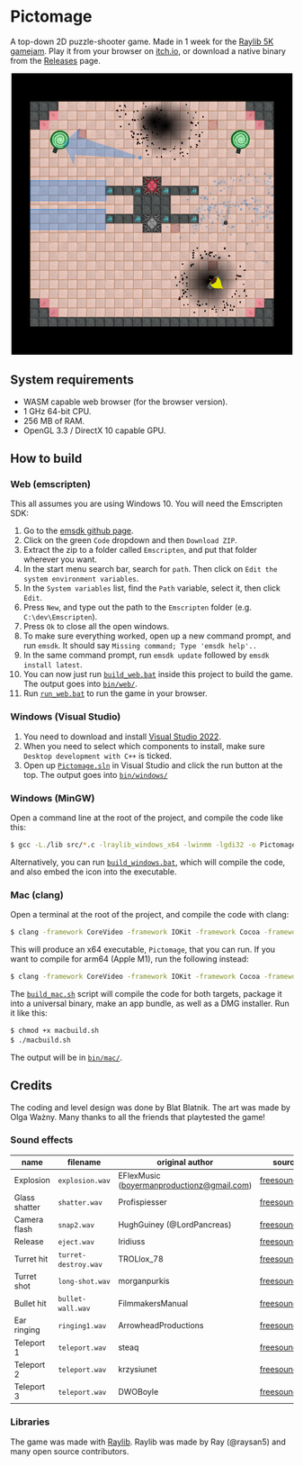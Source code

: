 # Pictomage

A top-down 2D puzzle-shooter game. Made in 1 week for the [Raylib 5K gamejam](https://itch.io/jam/raylib-5k-gamejam). Play it from your browser on [itch.io](https://blatnik.itch.io/pictomage), or download a native binary from the [Releases](https://github.com/blat-blatnik/Pictomage/releases) page.

<p align="center">
  <img src="./screenshots/5.png" alt="Screenshot" width="500"/>
</p>

## System requirements

- WASM capable web browser (for the browser version).
- 1 GHz 64-bit CPU.
- 256 MB of RAM.
- OpenGL 3.3 / DirectX 10 capable GPU.

## How to build

### Web (emscripten)

This all assumes you are using Windows 10. You will need the Emscripten SDK:

1. Go to the [emsdk github page](https://github.com/emscripten-core/emsdk).
2. Click on the green `Code` dropdown and then `Download ZIP`.
3. Extract the zip to a folder called `Emscripten`, and put that folder wherever you want.
4. In the start menu search bar, search for `path`. Then click on `Edit the system environment variables`.
5. In the `System variables` list, find the `Path` variable, select it, then click `Edit`.
6. Press `New`, and type out the path to the `Emscripten` folder (e.g. `C:\dev\Emscripten`).
7. Press `Ok` to close all the open windows.
8. To make sure everything worked, open up a new command prompt, and run `emsdk`. It should say `Missing command; Type 'emsdk help'..`
8. In the same command prompt, run `emsdk update` followed by `emsdk install latest`. 
9. You can now just run [`build_web.bat`](./build_web.bat) inside this project to build the game. The output goes into [`bin/web/`](./bin/web/).
10. Run [`run_web.bat`](./run_web.bat) to run the game in your browser.

### Windows (Visual Studio)

1. You need to download and install [Visual Studio 2022](https://visualstudio.microsoft.com/vs/).
2. When you need to select which components to install, make sure `Desktop development with C++` is ticked.
3. Open up [`Pictomage.sln`](./Pictomage.sln) in Visual Studio and click the run button at the top. The output goes into [`bin/windows/`](./bin/windows/)

### Windows (MinGW)

Open a command line at the root of the project, and compile the code like this:

```bash
$ gcc -L./lib src/*.c -lraylib_windows_x64 -lwinmm -lgdi32 -o Pictomage.exe
```

Alternatively, you can run [`build_windows.bat`](./build_windows.bat), which will compile the code, and also embed the icon into the executable. 

### Mac (clang)

Open a terminal at the root of the project, and compile the code with clang:

```bash
$ clang -framework CoreVideo -framework IOKit -framework Cocoa -framework GLUT -framework OpenGL src/*.c -L./lib -lraylib_mac_x64 -o Pictomage -target x86_64-apple-macos10.12
```

This will produce an x64 executable, `Pictomage`, that you can run. If you want to compile for arm64 (Apple M1), run the following instead:

```bash
$ clang -framework CoreVideo -framework IOKit -framework Cocoa -framework GLUT -framework OpenGL src/*.c -L./lib -lraylib_mac_arm64 -o Pictomage -target arm64-apple-macos11
```

The [`build_mac.sh`](./build_mac.sh) script will compile the code for both targets, package it into a universal binary, make an app bundle, as well as a DMG installer. Run it like this:

```bash
$ chmod +x macbuild.sh
$ ./macbuild.sh
```

The output will be in [`bin/mac/`](./bin/mac).

## Credits

The coding and level design was done by Blat Blatnik. The art was made by Olga Ważny. Many thanks to all the friends that playtested the game!

### Sound effects

| name          | filename             | original author                            | source |
|---------------|----------------------|--------------------------------------------|--------|
| Explosion     | `explosion.wav`      | EFlexMusic (boyermanproductionz@gmail.com) | [freesound.org](https://freesound.org/people/EFlexMusic/sounds/388528/)
| Glass shatter | `shatter.wav`        | Profispiesser                              | [freesound.org](https://freesound.org/people/Profispiesser/sounds/583065/)
| Camera flash  | `snap2.wav`          | HughGuiney (@LordPancreas)                 | [freesound.org](https://freesound.org/people/HughGuiney/sounds/352832/)
| Release       | `eject.wav`          | Iridiuss                                   | [freesound.org](https://freesound.org/people/Iridiuss/sounds/519414/)
| Turret hit    | `turret-destroy.wav` | TROLlox_78                                 | [freesound.org](https://freesound.org/people/TROLlox_78/sounds/274119/)
| Turret shot   | `long-shot.wav`      | morganpurkis                               | [freesound.org](https://freesound.org/people/morganpurkis/sounds/388194/)
| Bullet hit    | `bullet-wall.wav`    | FilmmakersManual                           | [freesound.org](https://freesound.org/people/FilmmakersManual/sounds/522402/)
| Ear ringing   | `ringing1.wav`       | ArrowheadProductions                       | [freesound.org](https://freesound.org/people/ArrowheadProductions/sounds/547974/)
| Teleport 1    | `teleport.wav`       | steaq                                      | [freesound.org](https://freesound.org/people/steaq/sounds/560124/)
| Teleport 2    | `teleport.wav`       | krzysiunet                                 | [freesound.org](https://freesound.org/people/krzysiunet/sounds/345835/)
| Teleport 3    | `teleport.wav`       | DWOBoyle                                   | [freesound.org](https://freesound.org/people/DWOBoyle/sounds/474180/)

### Libraries

The game was made with [Raylib](https://www.raylib.com/). Raylib was made by Ray (@raysan5) and many open source contributors.